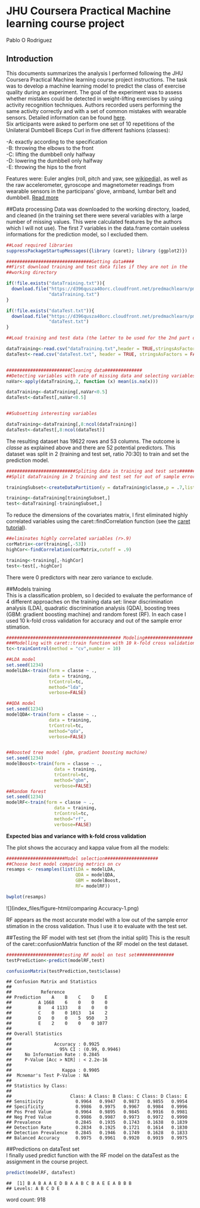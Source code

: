 # JHU Coursera Practical Machine learning course project
Pablo O Rodriguez  



## Introduction

This documents summarizes the analysis I performed following the JHU Coursera Practical Machine learning course project instructions. The task was to develop a machine learning model to predict the class of exercise quality during an experiment. The goal of the experiment was to assess whether mistakes could be detected in weight-lifting exercises by using activity recognition techniques. Authors recorded users performing the same activity correctly and with a set of common mistakes with wearable sensors. Detailed information can be found [here](http://groupware.les.inf.puc-rio.br/public/papers/2013.Velloso.QAR-WLE.pdf).  
Six articipants were asked to perform one set of 10 repetitions of the Unilateral Dumbbell Biceps Curl in five different fashions (classes):  

 -A: exactly according to the specification  
 -B: throwing the elbows to the front  
 -C: lifting the dumbbell only halfway  
 -D: lowering the dumbbell only halfway  
 -E: throwing the hips to the front  

Features were: Euler angles (roll, pitch and yaw, see [wikipedia](https://en.wikipedia.org/wiki/Euler_angles)), as well as the raw accelerometer, gyroscope and magnetometer readings from wearable sensors in the participans’ glove, armband, lumbar belt and
dumbbell. [Read more](http://groupware.les.inf.puc-rio.br/har#ixzz48lsA1uQ3)

##Data processing
Data was downloaded to the working directory, loaded, and cleaned (in the training set there were several variables with a large number of missing values. This were calculated features by the authors which I will not use). The first 7 variables in the data.frame contain useless informations for the prediction model, so I excluded them.


```r
##Load required libraries
suppressPackageStartupMessages({library (caret); library (ggplot2)})

################################Getting data####
##First download training and test data files if they are not in the
##working directory

if(!file.exists("dataTraining.txt")){
  download.file("https://d396qusza40orc.cloudfront.net/predmachlearn/pml-training.csv",
                "dataTraining.txt")
}

if(!file.exists("dataTest.txt")){
  download.file("https://d396qusza40orc.cloudfront.net/predmachlearn/pml-testing.csv",
                "dataTest.txt")
}

##Load training and test data (the latter to be used for the 2nd part of the course project assignment)

dataTraining<-read.csv("dataTraining.txt",header = TRUE,stringsAsFactors = FALSE,na.strings = c("","NA"))
dataTest<-read.csv("dataTest.txt", header = TRUE, stringsAsFactors = FALSE,na.strings = c("","NA"))


########################Cleaning data##############
##Detecting variables with rate of missing data and selecting variables of data.frames
naVar<-apply(dataTraining,2, function (x) mean(is.na(x)))

dataTraining<-dataTraining[,naVar<0.5]
dataTest<-dataTest[,naVar<0.5]


##Subsetting interesting variables

dataTraining<-dataTraining[,8:ncol(dataTraining)]
dataTest<-dataTest[,8:ncol(dataTest)]
```

The resulting dataset has 19622 rows and 53 columns. The outcome is *classe* as explained above and there are 52 potential predictors. This dataset was split in 2 (training and test set, ratio 70:30) to train and set the prediction model.

```r
##########################Spliting data in training and test sets###############
##Split dataTraining in 2 training and test set for out of sample error estimation

trainingSubset<-createDataPartition(y = dataTraining$classe,p = .7,list = FALSE)

training<-dataTraining[trainingSubset,]
test<-dataTraining[-trainingSubset,]
```

To reduce the dimensions of the covariates matrix, I first eliminated highly correlated variables using the caret::findCorrelation function (see the [caret tutorial](http://topepo.github.io/caret/preprocess.html)).


```r
##eliminates highly correlated variables (r>.9)
corMatrix<-cor(training[,-53])
highCor<-findCorrelation(corMatrix,cutoff = .9)

training<-training[,-highCor]
test<-test[,-highCor]
```

There were 0 predictors with near zero variance to exclude.  

##Models training  
This is a classification problem, so I decided to evaluate the performance of 4 different approaches on the training data set: linear discrimination analysis (LDA), quadratic discrimination analysis (QDA), boosting trees (GBM: gradient boosting machine) and random forest (RF). In each case I used 10 k-fold cross validation for accuracy and out of the sample error stimation.


```r
########################################### Modeling##################
###Modelling with caret::train function with 10 k-fold cross validation
tc<-trainControl(method = "cv",number = 10)

##LDA model
set.seed(1234)
modelLDA<-train(form = classe ~ .,
                data = training,
                trControl=tc,
                method="lda",
                verbose=FALSE)

##QDA model
set.seed(1234)
modelQDA<-train(form = classe ~ .,
                data = training,
                trControl=tc,
                method="qda",
                verbose=FALSE)


##Boosted tree model (gbm, gradient boosting machine)
set.seed(1234)
modelBoost<-train(form = classe ~ .,
                  data = training, 
                  trControl=tc, 
                  method="gbm",
                  verbose=FALSE)
##Random forest
set.seed(1234)
modelRF<-train(form = classe ~ .,
                  data = training, 
                  trControl=tc, 
                  method="rf",
                  verbose=FALSE)
```

**Expected bias and variance with k-fold cross validation**

The plot shows the accuracy and kappa value from all the models:

```r
######################Model selection####################
##Choose best model comparing metrics on cv
resamps <- resamples(list(LDA = modelLDA,
                          QDA = modelQDA,
                          GBM = modelBoost,
                          RF= modelRF))

bwplot(resamps)
```

![](index_files/figure-html/comparing Accuracy-1.png)<!-- -->

RF appears as the most accurate model with a low out of the sample error stimation in the cross validation. Thus I use it to evaluate with the test set.

##Testing the RF model with test set (from the initial split)
This is the result of the caret::confusionMatrix function of the RF model on the test dataset.

```r
#####################testing RF model on test set##############
testPrediction<-predict(modelRF,test)

confusionMatrix(testPrediction,test$classe)
```

```
## Confusion Matrix and Statistics
## 
##           Reference
## Prediction    A    B    C    D    E
##          A 1668    6    0    0    0
##          B    4 1133    8    0    0
##          C    0    0 1013   14    2
##          D    0    0    5  950    3
##          E    2    0    0    0 1077
## 
## Overall Statistics
##                                         
##                Accuracy : 0.9925        
##                  95% CI : (0.99, 0.9946)
##     No Information Rate : 0.2845        
##     P-Value [Acc > NIR] : < 2.2e-16     
##                                         
##                   Kappa : 0.9905        
##  Mcnemar's Test P-Value : NA            
## 
## Statistics by Class:
## 
##                      Class: A Class: B Class: C Class: D Class: E
## Sensitivity            0.9964   0.9947   0.9873   0.9855   0.9954
## Specificity            0.9986   0.9975   0.9967   0.9984   0.9996
## Pos Pred Value         0.9964   0.9895   0.9845   0.9916   0.9981
## Neg Pred Value         0.9986   0.9987   0.9973   0.9972   0.9990
## Prevalence             0.2845   0.1935   0.1743   0.1638   0.1839
## Detection Rate         0.2834   0.1925   0.1721   0.1614   0.1830
## Detection Prevalence   0.2845   0.1946   0.1749   0.1628   0.1833
## Balanced Accuracy      0.9975   0.9961   0.9920   0.9919   0.9975
```

##Predictions on dataTest set  
I finally used predict function with the RF model on the dataTest as the assignment in the course project.

```r
predict(modelRF, dataTest)
```

```
##  [1] B A B A A E D B A A B C B A E E A B B B
## Levels: A B C D E
```

word count: 918

